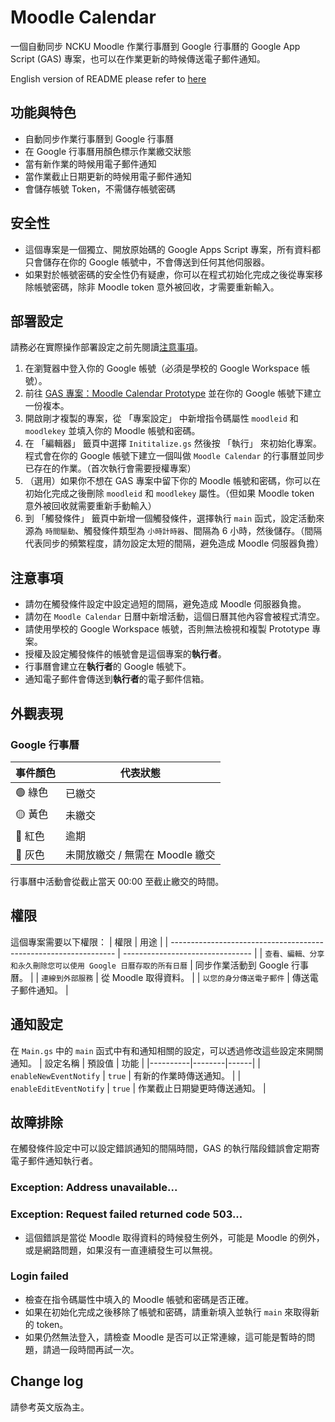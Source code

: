 # Moodle Calendar

一個自動同步 NCKU Moodle 作業行事曆到 Google 行事曆的 Google App Script (GAS) 專案，也可以在作業更新的時候傳送電子郵件通知。 

English version of README please refer to [here](README.md)

## 功能與特色
- 自動同步作業行事曆到 Google 行事曆
- 在 Google 行事曆用顏色標示作業繳交狀態
- 當有新作業的時候用電子郵件通知
- 當作業截止日期更新的時候用電子郵件通知
- 會儲存帳號 Token，不需儲存帳號密碼

## 安全性
- 這個專案是一個獨立、開放原始碼的 Google Apps Script 專案，所有資料都只會儲存在你的 Google 帳號中，不會傳送到任何其他伺服器。
- 如果對於帳號密碼的安全性仍有疑慮，你可以在程式初始化完成之後從專案移除帳號密碼，除非 Moodle token 意外被回收，才需要重新輸入。

## 部署設定
請務必在實際操作部署設定之前先閱讀[注意事項](#注意事項)。
1. 在瀏覽器中登入你的 Google 帳號（必須是學校的 Google Workspace 帳號）。
2. 前往 [GAS 專案：Moodle Calendar Prototype](https://script.google.com/d/1xTOFyXwG29KlCkZwG-cZkHT3_bvQwJ7Z1epCd0n0BsQwIr7WIPnFIXLt/edit) 並在你的 Google 帳號下建立一份複本。
3. 開啟剛才複製的專案，從 「專案設定」 中新增指令碼屬性 `moodleid` 和 `moodlekey` 並填入你的 Moodle 帳號和密碼。
4. 在 「編輯器」 籤頁中選擇 `Inititalize.gs` 然後按 「執行」 來初始化專案。程式會在你的 Google 帳號下建立一個叫做 `Moodle Calendar` 的行事曆並同步已存在的作業。（首次執行會需要授權專案）
5. （選用）如果你不想在 GAS 專案中留下你的 Moodle 帳號和密碼，你可以在初始化完成之後刪除 `moodleid` 和 `moodlekey` 屬性。（但如果 Moodle token 意外被回收就需要重新手動輸入）
6. 到 「觸發條件」 籤頁中新增一個觸發條件，選擇執行 `main` 函式，設定活動來源為 `時間驅動`、觸發條件類型為 `小時計時器`、間隔為 6 小時，然後儲存。（間隔代表同步的頻繁程度，請勿設定太短的間隔，避免造成 Moodle 伺服器負擔）

## 注意事項
- 請勿在觸發條件設定中設定過短的間隔，避免造成 Moodle 伺服器負擔。
- 請勿在 `Moodle Calendar` 日曆中新增活動，這個日曆其他內容會被程式清空。
- 請使用學校的 Google Workspace 帳號，否則無法檢視和複製 Prototype 專案。
- 授權及設定觸發條件的帳號會是這個專案的**執行者**。
- 行事曆會建立在**執行者**的 Google 帳號下。
- 通知電子郵件會傳送到**執行者**的電子郵件信箱。

## 外觀表現
### Google 行事曆
| 事件顏色       | 代表狀態   |
| ------------- | ---------- |
| &#128994; 綠色 | 已繳交     |
| &#128993; 黃色 | 未繳交     |
| &#128308; 紅色 | 逾期       |
| &#128280; 灰色 | 未開放繳交 / 無需在 Moodle 繳交 |

行事曆中活動會從截止當天 00:00 至截止繳交的時間。

## 權限
這個專案需要以下權限：
| 權限                                                             | 用途                             |
| ---------------------------------------------------------------- | -------------------------------- |
| `查看、編輯、分享和永久刪除您可以使用 Google 日曆存取的所有日曆` | 同步作業活動到 Google 行事曆。 |
| `連線到外部服務`                                                 | 從 Moodle 取得資料。             |
| `以您的身分傳送電子郵件`                                         | 傳送電子郵件通知。               |

## 通知設定
在 `Main.gs` 中的 `main` 函式中有和通知相關的設定，可以透過修改這些設定來開關通知。
| 設定名稱 | 預設值 | 功能 |
|----------|--------|------|
| `enableNewEventNotify` | `true` | 有新的作業時傳送通知。 |
| `enableEditEventNotify` | `true` | 作業截止日期變更時傳送通知。 |

## 故障排除
在觸發條件設定中可以設定錯誤通知的間隔時間，GAS 的執行階段錯誤會定期寄電子郵件通知執行者。

### Exception: Address unavailable...
### Exception: Request failed returned code 503...
- 這個錯誤是當從 Moodle 取得資料的時候發生例外，可能是 Moodle 的例外，或是網路問題，如果沒有一直連續發生可以無視。

### Login failed
- 檢查在指令碼屬性中填入的 Moodle 帳號和密碼是否正確。
- 如果在初始化完成之後移除了帳號和密碼，請重新填入並執行 `main` 來取得新的 token。
- 如果仍然無法登入，請檢查 Moodle 是否可以正常連線，這可能是暫時的問題，請過一段時間再試一次。

## Change log
請參考英文版為主。